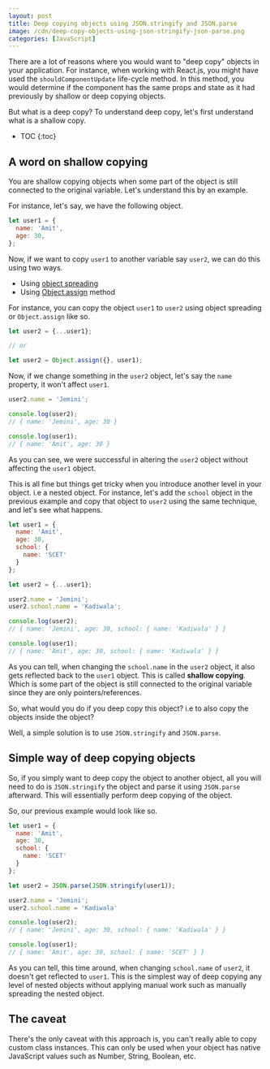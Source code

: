 ```yaml
---
layout: post
title: Deep copying objects using JSON.stringify and JSON.parse
image: /cdn/deep-copy-objects-using-json-stringify-json-parse.png
categories: [JavaScript]
---
```


There are a lot of reasons where you would want to "deep copy" objects in your application. For instance, when working with React.js, you might have used the `shouldComponentUpdate` life-cycle method. In this method, you would determine if the component has the same props and state as it had previously by shallow or deep copying objects.

But what is a deep copy? To understand deep copy, let's first understand what is a shallow copy.

* TOC
{:toc}

## A word on shallow copying

You are shallow copying objects when some part of the object is still connected to the original variable. Let's understand this by an example. 

For instance, let's say, we have the following object.

```js
let user1 = {
  name: 'Amit',
  age: 30,
};
```

Now, if we want to copy `user1` to another variable say `user2`, we can do this using two ways.

- Using [object spreading](https://developer.mozilla.org/en-US/docs/Web/JavaScript/Reference/Operators/Spread_syntax)
- Using [Object.assign](https://developer.mozilla.org/en-US/docs/Web/JavaScript/Reference/Global_Objects/Object/assign) method

For instance, you can copy the object `user1` to `user2` using object spreading or `Object.assign` like so.

```js
let user2 = {...user1};

// or 

let user2 = Object.assign({}, user1);
```

Now, if we change something in the `user2` object, let's say the `name` property, it won't affect `user1`.

```js
user2.name = 'Jemini';

console.log(user2);
// { name: 'Jemini', age: 30 }

console.log(user1);
// { name: 'Amit', age: 30 }
```

As you can see, we were successful in altering the `user2` object without affecting the `user1` object.

This is all fine but things get tricky when you introduce another level in your object. i.e a nested object. For instance, let's add the `school` object in the previous example and copy that object to `user2` using the same technique, and let's see what happens.

```js
let user1 = {
  name: 'Amit',
  age: 30,
  school: {
    name: 'SCET'
  }
};

let user2 = {...user1};

user2.name = 'Jemini';
user2.school.name = 'Kadiwala';

console.log(user2);
// { name: 'Jemini', age: 30, school: { name: 'Kadiwala' } }

console.log(user1);
// { name: 'Amit', age: 30, school: { name: 'Kadiwala' } }
```

As you can tell, when changing the `school.name` in the `user2` object, it also gets reflected back to the `user1` object. This is called **shallow copying**. Which is some part of the object is still connected to the original variable since they are only pointers/references.

So, what would you do if you deep copy this object? i.e to also copy the objects inside the object?

Well, a simple solution is to use `JSON.stringify` and `JSON.parse`.

## Simple way of deep copying objects

So, if you simply want to deep copy the object to another object, all you will need to do is `JSON.stringify` the object and parse it using `JSON.parse` afterward. This will essentially perform deep copying of the object. 

So, our previous example would look like so.

```js
let user1 = {
  name: 'Amit',
  age: 30,
  school: {
    name: 'SCET'
  }
};

let user2 = JSON.parse(JSON.stringify(user1));

user2.name = 'Jemini';
user2.school.name = 'Kadiwala'

console.log(user2);
// { name: 'Jemini', age: 30, school: { name: 'Kadiwala' } }

console.log(user1);
// { name: 'Amit', age: 30, school: { name: 'SCET' } }
```

As you can tell, this time around, when changing `school.name` of `user2`, it doesn't get reflected to `user1`. This is the simplest way of deep copying any level of nested objects without applying manual work such as manually spreading the nested object.

## The caveat

There's the only caveat with this approach is, you can't really able to copy custom class instances. This can only be used when your object has native JavaScript values such as Number, String, Boolean, etc.
